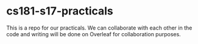 # cs181-s17-practicals

This is a repo for our practicals. We can collaborate with each other in the code and writing will be done on Overleaf for collaboration purposes.
